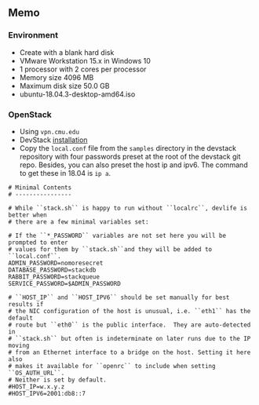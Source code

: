 
## Memo

### Environment
- Create with a blank hard disk
- VMware Workstation 15.x in Windows 10
- 1 processor with 2 cores per processor
- Memory size 4096 MB
- Maximum disk size 50.0 GB
- ubuntu-18.04.3-desktop-amd64.iso

### OpenStack
- Using `vpn.cmu.edu`
- DevStack [installation](https://docs.openstack.org/devstack/latest/)
- Copy the `local.conf` file from the `samples` directory in the devstack repository with four passwords preset at the root of the devstack git repo. Besides, you can also preset the host ip and ipv6. The command to get these in 18.04 is `ip a`.

```
# Minimal Contents
# ----------------

# While ``stack.sh`` is happy to run without ``localrc``, devlife is better when
# there are a few minimal variables set:

# If the ``*_PASSWORD`` variables are not set here you will be prompted to enter
# values for them by ``stack.sh``and they will be added to ``local.conf``.
ADMIN_PASSWORD=nomoresecret
DATABASE_PASSWORD=stackdb
RABBIT_PASSWORD=stackqueue
SERVICE_PASSWORD=$ADMIN_PASSWORD

# ``HOST_IP`` and ``HOST_IPV6`` should be set manually for best results if
# the NIC configuration of the host is unusual, i.e. ``eth1`` has the default
# route but ``eth0`` is the public interface.  They are auto-detected in
# ``stack.sh`` but often is indeterminate on later runs due to the IP moving
# from an Ethernet interface to a bridge on the host. Setting it here also
# makes it available for ``openrc`` to include when setting ``OS_AUTH_URL``.
# Neither is set by default.
#HOST_IP=w.x.y.z
#HOST_IPV6=2001:db8::7
```
